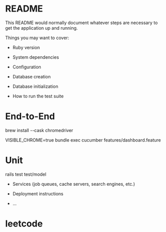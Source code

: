 # README

This README would normally document whatever steps are necessary to get the
application up and running.

Things you may want to cover:

* Ruby version

* System dependencies

* Configuration

* Database creation

* Database initialization

* How to run the test suite

# End-to-End
  brew install --cask chromedriver

  VISIBLE_CHROME=true bundle exec cucumber features/dashboard.feature

# Unit
  rails test test/model

* Services (job queues, cache servers, search engines, etc.)

* Deployment instructions

* ...
# leetcode
